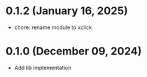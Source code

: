# 0.1.2 (January 16, 2025)

* chore: rename module to xclick

# 0.1.0 (December 09, 2024)

* Add lib implementation